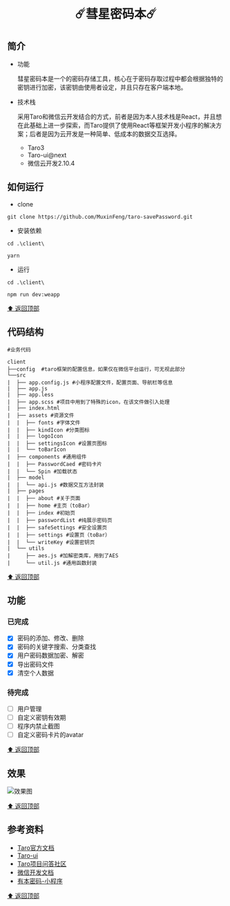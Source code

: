 <h1 style="text-align:center">☄️彗星密码本☄️</h1>

## 简介
- 功能
    
    彗星密码本是一个的密码存储工具，核心在于密码存取过程中都会根据独特的密钥进行加密，该密钥由使用者设定，并且只存在客户端本地。

- 技术栈
  
  采用Taro和微信云开发结合的方式，前者是因为本人技术栈是React，并且想在此基础上进一步探索，而Taro提供了使用React等框架开发小程序的解决方案；后者是因为云开发是一种简单、低成本的数据交互选择。

    - Taro3
    - Taro-ui@next 
    - 微信云开发2.10.4



## 如何运行
- clone
``` 
git clone https://github.com/MuxinFeng/taro-savePassword.git
```
- 安装依赖
```
cd .\client\

yarn     
```
- 运行
```
cd .\client\

npm run dev:weapp
```
[⬆️ 返回顶部](#简介)
## 代码结构
```
#业务代码

client
├──config  #taro框架的配置信息，如果仅在微信平台运行，可无视此部分
└──src 
|  ├── app.config.js #小程序配置文件，配置页面、导航栏等信息
|  ├── app.js
|  ├── app.less
|  ├── app.scss #项目中用到了特殊的icon，在该文件做引入处理
|  ├── index.html
|  ├── assets #资源文件
|  |  ├── fonts #字体文件
|  |  ├── kindIcon #分类图标
|  |  ├── logoIcon 
|  |  ├── settingsIcon #设置页图标
|  |  └── toBarIcon 
|  ├── components #通用组件
|  |  ├── PasswordCaed #密码卡片
|  |  └── Spin #加载状态
|  ├── model
|  |  └── api.js #数据交互方法封装
|  ├── pages
|  |  ├── about #关于页面
|  |  ├── home #主页（toBar）
|  |  ├── index #初始页
|  |  ├── passwordList #纯展示密码页
|  |  ├── safeSettings #安全设置页
|  |  ├── settings #设置页（toBar）
|  |  └── writeKey #设置密钥页
|  └── utils
|     ├── aes.js #加解密类库，用到了AES
|     └── util.js #通用函数封装

```
[⬆️ 返回顶部](#简介)
## 功能
### 已完成
- [x] 密码的添加、修改、删除
- [x] 密码的关键字搜索、分类查找
- [x] 用户密码数据加密、解密  
- [x] 导出密码文件
- [x] 清空个人数据

### 待完成
- [ ] 用户管理
- [ ] 自定义密钥有效期
- [ ] 程序内禁止截图
- [ ] 自定义密码卡片的avatar

[⬆️ 返回顶部](##简介)

## 效果

![效果图](https://user-images.githubusercontent.com/46584765/129559046-748be938-07d5-42a5-98d7-a0cba6bac076.png)

[⬆️ 返回顶部](#简介)

## 参考资料
- [Taro官方文档](https://taro.aotu.io/)
- [Taro-ui](https://taro-ui.jd.com/#/)
- [Taro项目问答社区](https://github.com/NervJS/taro/issues)
- [微信开发文档](https://developers.weixin.qq.com/miniprogram/dev/framework/)
- [有本密码-小程序](https://github.com/arleyGuoLei/wechat-1password)

[⬆️ 返回顶部](##简介)

